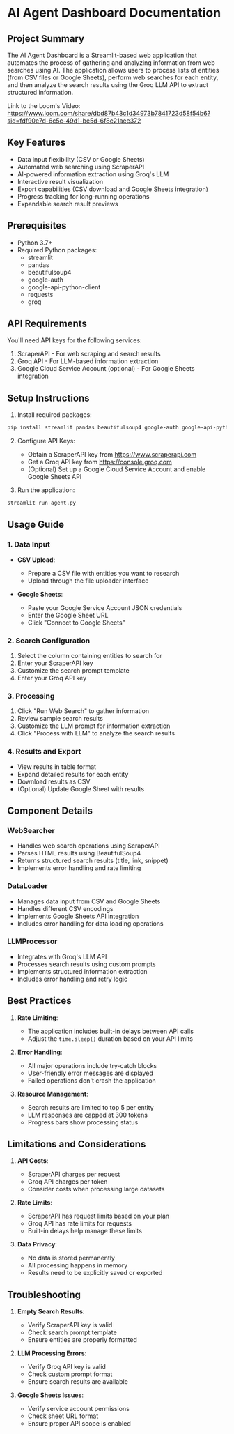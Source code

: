 # AI Agent Dashboard Documentation

## Project Summary
The AI Agent Dashboard is a Streamlit-based web application that automates the process of gathering and analyzing information from web searches using AI. The application allows users to process lists of entities (from CSV files or Google Sheets), perform web searches for each entity, and then analyze the search results using the Groq LLM API to extract structured information.

Link to the Loom's Video: https://www.loom.com/share/dbd87b43c1d34973b7841723d58f54b6?sid=fdf90e7d-6c5c-49d1-be5d-6f8c21aee372

## Key Features
- Data input flexibility (CSV or Google Sheets)
- Automated web searching using ScraperAPI
- AI-powered information extraction using Groq's LLM
- Interactive result visualization
- Export capabilities (CSV download and Google Sheets integration)
- Progress tracking for long-running operations
- Expandable search result previews

## Prerequisites
- Python 3.7+
- Required Python packages:
  - streamlit
  - pandas
  - beautifulsoup4
  - google-auth
  - google-api-python-client
  - requests
  - groq
  
## API Requirements
You'll need API keys for the following services:
1. ScraperAPI - For web scraping and search results
2. Groq API - For LLM-based information extraction
3. Google Cloud Service Account (optional) - For Google Sheets integration

## Setup Instructions

1. Install required packages:
```bash
pip install streamlit pandas beautifulsoup4 google-auth google-api-python-client requests groq
```

2. Configure API Keys:
   - Obtain a ScraperAPI key from https://www.scraperapi.com
   - Get a Groq API key from https://console.groq.com
   - (Optional) Set up a Google Cloud Service Account and enable Google Sheets API

3. Run the application:
```bash
streamlit run agent.py
```

## Usage Guide

### 1. Data Input
- **CSV Upload**:
  - Prepare a CSV file with entities you want to research
  - Upload through the file uploader interface
  
- **Google Sheets**:
  - Paste your Google Service Account JSON credentials
  - Enter the Google Sheet URL
  - Click "Connect to Google Sheets"

### 2. Search Configuration
1. Select the column containing entities to search for
2. Enter your ScraperAPI key
3. Customize the search prompt template
4. Enter your Groq API key

### 3. Processing
1. Click "Run Web Search" to gather information
2. Review sample search results
3. Customize the LLM prompt for information extraction
4. Click "Process with LLM" to analyze the search results

### 4. Results and Export
- View results in table format
- Expand detailed results for each entity
- Download results as CSV
- (Optional) Update Google Sheet with results

## Component Details

### WebSearcher
- Handles web search operations using ScraperAPI
- Parses HTML results using BeautifulSoup4
- Returns structured search results (title, link, snippet)
- Implements error handling and rate limiting

### DataLoader
- Manages data input from CSV and Google Sheets
- Handles different CSV encodings
- Implements Google Sheets API integration
- Includes error handling for data loading operations

### LLMProcessor
- Integrates with Groq's LLM API
- Processes search results using custom prompts
- Implements structured information extraction
- Includes error handling and retry logic

## Best Practices

1. **Rate Limiting**:
   - The application includes built-in delays between API calls
   - Adjust the `time.sleep()` duration based on your API limits

2. **Error Handling**:
   - All major operations include try-catch blocks
   - User-friendly error messages are displayed
   - Failed operations don't crash the application

3. **Resource Management**:
   - Search results are limited to top 5 per entity
   - LLM responses are capped at 300 tokens
   - Progress bars show processing status

## Limitations and Considerations

1. **API Costs**:
   - ScraperAPI charges per request
   - Groq API charges per token
   - Consider costs when processing large datasets

2. **Rate Limits**:
   - ScraperAPI has request limits based on your plan
   - Groq API has rate limits for requests
   - Built-in delays help manage these limits

3. **Data Privacy**:
   - No data is stored permanently
   - All processing happens in memory
   - Results need to be explicitly saved or exported

## Troubleshooting

1. **Empty Search Results**:
   - Verify ScraperAPI key is valid
   - Check search prompt template
   - Ensure entities are properly formatted

2. **LLM Processing Errors**:
   - Verify Groq API key is valid
   - Check custom prompt format
   - Ensure search results are available

3. **Google Sheets Issues**:
   - Verify service account permissions
   - Check sheet URL format
   - Ensure proper API scope is enabled
